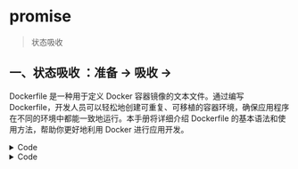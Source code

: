 # promise

> 状态吸收  
>
> 

## 一、状态吸收 ：准备 -> 吸收 ->

Dockerfile 是一种用于定义 Docker 容器镜像的文本文件。通过编写 Dockerfile，开发人员可以轻松地创建可重复、可移植的容器环境，确保应用程序在不同的环境中都能一致地运行。本手册将详细介绍 Dockerfile 的基本语法和使用方法，帮助你更好地利用 Docker 进行应用开发。

<details>
<summary>Code</summary>
<pre><code class="language-cpp">
被折叠的代码块或者文章内容,内部不可以有空行
</code></pre>
</details>


<details>
<summary>Code</summary>
<pre><code class="language-cpp">
```javascript
 async function p(){
    return 1
 }
 p().then((res)=>console.log(res))
 .then(()=>console.log(2))
 .then(()=>console.log(3))

 async function p2(){
    return Promise.resolve(11)
 }
 p2().then((res)=>console.log(res))
 .then(()=>console.log(22))
 .then(()=>console.log(33))
```
</code></pre>
</details>



```javascript
 async function p(){
    return 1
 }
 p().then((res)=>console.log(res))
 .then(()=>console.log(2))
 .then(()=>console.log(3))

 async function p2(){
    return Promise.resolve(11)
 }
 p2().then((res)=>console.log(res))
 .then(()=>console.log(22))
 .then(()=>console.log(33))
```

![image-20240913185149730](https://image-1302217890.cos.ap-beijing.myqcloud.com/mdimages/image-20240913185149730.png)



## 二、Dockerfile 基本语法

### 1. 指令介绍

- **FROM**：指定基础镜像，后续的指令将基于这个镜像进行构建。
- **RUN**：在构建镜像时执行的命令，可以是任何 shell 命令或脚本。
- **COPY**：将本地文件或目录复制到镜像中。
- **ADD**：功能类似于 COPY，但可以自动解压压缩文件。
- **ENV**：设置环境变量。
- **EXPOSE**：声明容器运行时监听的端口。
- **WORKDIR**：设置工作目录。
- **CMD**：指定容器启动时要执行的命令。

### 2. 指令示例

以下是一个简单的 Dockerfile 示例：

```dockerfile
# 指定基础镜像为 ubuntu:latest
FROM ubuntu:latest

# 设置环境变量
ENV APP_HOME=/app

# 设置工作目录
WORKDIR $APP_HOME

# 安装必要的软件
RUN apt-get update && apt-get install -y python3 python3-pip

# 将本地代码复制到镜像中
COPY. $APP_HOME

# 安装项目依赖
RUN pip install -r requirements.txt

# 暴露容器端口
EXPOSE 8000

# 容器启动时执行的命令
CMD ["python3", "app.py"]
```



以下是一个jar实战的 Dockerfile 示例 ：

```dockerfile
FROM openjdk:8 # 

EXPOSE 8085

ADD UavPointCloudServer.jar app.jar

ENTRYPOINT ["java", "-jar", "/app.jar"]
```

注:  将dockerfile 与 jar 放到特意目录下，并进入该目录构建

## 三、构建镜像

使用以下命令可以根据 Dockerfile 构建镜像：

```bash
docker build -t <image_name>:<tag>.
```

其中，`<image_name>` 是你为镜像指定的名称，`<tag>` 是镜像的标签（可选）。`.` 表示 Dockerfile 所在的目录。

```
docker build -t cloud .
```



## 四、运行容器

构建好镜像后，可以使用以下命令运行容器：

```bash
docker run -p <host_port>:<container_port> <image_name>:<tag>
```

其中，`<host_port>` 是主机上的端口，`<container_port>` 是容器中暴露的端口，`<image_name>` 和 `<tag>` 与构建镜像时指定的名称和标签一致。



```shell
docker run -d --name cloud-container -p 8085:8085 2567088e354e # 该指令
## --network=my-custom-network：这个选项用于指定容器应该连接到哪个网络 ,我自定义名字就叫my-custom-network,用于将多个容器关联到t
docker network create --driver bridge my-custom-network
docker run -d --network=my-custom-network --name cloud-container -p 8086:8085 fbdfdd729faa #  --network=my-custom-network
```

注:  docker run 会运行该容器（cloud-container），容器存在需要测试连接的redis,mysql容器，先要运行。后面会介绍docker-compose

## 五、常见问题及解决方法

### 1. 镜像构建失败

- 检查 Dockerfile 中的指令是否正确，特别是路径和命令是否准确。
- 确保所需的文件和依赖都能被正确复制到镜像中。

### 2. 容器启动失败

- 检查容器启动时执行的命令是否正确，是否缺少必要的参数。
- 确认容器暴露的端口是否与应用程序使用的端口一致。

### 3. 资源限制问题

- 如果容器占用过多资源，可以使用 `--memory` 和 `--cpus` 选项限制容器的内存和 CPU 使用量。
- 多好多好

### 4. docker build 是否加 点（`.`）

- Dockerfile 在当前目录下

  如果你的 Dockerfile 文件位于你执行 `docker build` 命令的同一目录下，并且你没有通过 `-f` 或 `--file` 标志来指定 Dockerfile 的路径，那么你可以在命令的末尾加上一个点（`.`）。这个点代表当前目录，Docker 会在这个目录下查找 Dockerfile。

  ```shell
  docker build .
  ```

  

- Dockerfile 不在当前目录下

  如果你的 Dockerfile 不在当前目录下，你需要使用 `-f` 或 `--file` 标志来指定 Dockerfile 的路径，并且还需要指定一个上下文目录（context directory），这个目录是 Docker 用来查找 Dockerfile 中引用的任何文件（如 COPY 指令中的文件）的。这个上下文目录可以是一个点（`.`），但通常你会指定一个包含 Dockerfile 的目录。

  ```
  docker build -f /path/to/Dockerfile /path/to/context
  ```

  在这个例子中，`/path/to/Dockerfile` 是 Dockerfile 的路径，`/path/to/context` 是上下文目录，它应该包含 Dockerfile 中引用的所有文件。

- 如果 Dockerfile 在当前目录下，并且你没有使用 `-f` 标志，那么 `docker build .` 是正确的命令。 

## 六、总结

Dockerfile 是 Docker 容器化开发的重要工具，通过合理编写 Dockerfile，可以轻松构建出高效、可移植的容器环境。在开发过程中，要注意指令的正确使用和资源的合理分配，以确保应用程序在容器中稳定运行。希望本手册能帮助你更好地掌握 Dockerfile 的使用方法，提高开发效率。